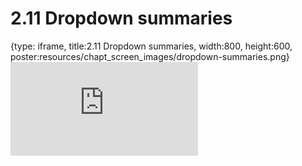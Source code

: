 # 2.11 Dropdown summaries
 
{type: iframe, title:2.11 Dropdown summaries, width:800, height:600, poster:resources/chapt_screen_images/dropdown-summaries.png}
![](https://sayumiyork.github.io/miniCURE-16S_Test/dropdown-summaries.html)
 

 
